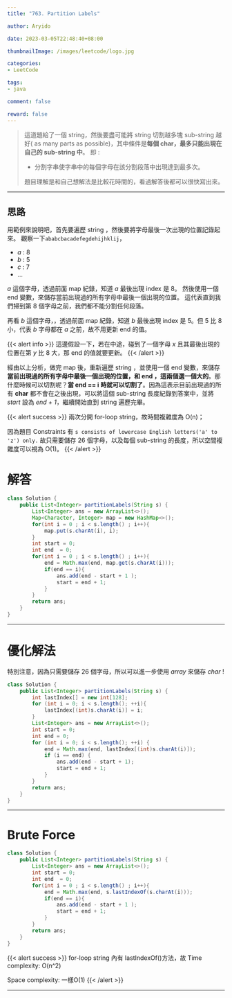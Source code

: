 ```yaml
---
title: "763. Partition Labels"

author: Aryido

date: 2023-03-05T22:48:40+08:00

thumbnailImage: /images/leetcode/logo.jpg

categories:
- LeetCode

tags:
- java

comment: false

reward: false
---
```

<!--BODY-->
> 這道題給了一個 string，然後要盡可能將 string 切割越多塊 sub-string 越好( as many parts as possible)，其中條件是**每個 char，最多只能出現在自己的 sub-string 中**。 即 :
>
> - 分割字串使字串中的每個字母在該分割段落中出現達到最多次。
>
> 題目理解是和自己想解法是比較花時間的，看過解答後都可以很快寫出來。
<!--more-->

---

## 思路
用範例來說明吧，首先要遍歷 string ，然後要將字母最後一次出現的位置記錄起來。 觀察一下```ababcbacadefegdehijhklij```，
- *a* : 8
- *b* : 5
- *c* : 7
- ...

*a* 這個字母，透過前面 map 紀錄，知道 *a* 最後出現 index 是 8。 然後使用一個 end 變數，來儲存當前出現過的所有字母中最後一個出現的位置。
這代表直到我們掃到第 8 個字母之前，我們都不能分割任何段落。

再看 *b* 這個字母，，透過前面 map 紀錄，知道 *b* 最後出現 index 是 5。但 5 比 8 小，代表 *b* 字母都在 *a* 之前，故不用更新 end 的值。

{{< alert info >}}
這邊假設一下，若在中途，碰到了一個字母 *x* 且其最後出現的位置在第 *y* 比 8 大，那 end 的值就要更新。
{{< /alert >}}

經由以上分析，做完 map 後，重新遍歷 string ，並使用一個 end 變數，來儲存**當前出現過的所有字母中最後一個出現的位置，和 end ，這兩個選一個大的**。那什麼時候可以切割呢？**當 end == i 時就可以切割了**。因為這表示目前出現過的所有 **char** 都不會在之後出現，可以將這個 sub-string 長度紀錄到答案中，並將 *start* 設為 *end + 1*，繼續開始直到 string 遍歷完畢。

{{< alert success >}}
兩次分開 for-loop string，故時間複雜度為 O(n)；

因為題目 Constraints 有 ```s consists of lowercase English letters('a' to 'z') only.```
故只需要儲存 26 個字母，以及每個 sub-string 的長度，所以空間複雜度可以視為 O(1)。
{{< /alert >}}

# 解答
```java
class Solution {
    public List<Integer> partitionLabels(String s) {
        List<Integer> ans = new ArrayList<>();
        Map<Character, Integer> map = new HashMap<>();
        for(int i = 0 ; i < s.length() ; i++){
            map.put(s.charAt(i), i);
        }
        int start = 0;
        int end  = 0;
        for(int i = 0 ; i < s.length() ; i++){
            end = Math.max(end, map.get(s.charAt(i)));
            if(end == i){
                ans.add(end - start + 1 );
                start = end + 1;
            }
        }
        return ans;
    }
}
```

---
# 優化解法
特別注意，因為只需要儲存 26 個字母，所以可以進一步使用 *array* 來儲存 *char* !

```java
class Solution {
    public List<Integer> partitionLabels(String s) {
        int lastIndex[] = new int[128];
        for (int i = 0; i < s.length(); ++i){
            lastIndex[(int)s.charAt(i)] = i;
        }
        List<Integer> ans = new ArrayList<>();
        int start = 0;
        int end = 0;
        for (int i = 0; i < s.length(); ++i) {
            end = Math.max(end, lastIndex[(int)s.charAt(i)]);
            if (i == end) {
                ans.add(end - start + 1);
                start = end + 1;
            }
        }
        return ans;
    }
}
```

---

# Brute Force
```java
class Solution {
    public List<Integer> partitionLabels(String s) {
        List<Integer> ans = new ArrayList<>();
        int start = 0;
        int end  = 0;
        for(int i = 0 ; i < s.length() ; i++){
            end = Math.max(end, s.lastIndexOf(s.charAt(i)));
            if(end == i){
                ans.add(end - start + 1 );
                start = end + 1;
            }
        }
        return ans;
    }
}
```

{{< alert success >}}
for-loop string 內有 lastIndexOf()方法，故 Time complexity: O(n^2)

Space complexity: 一樣O(1)
{{< /alert >}}

---